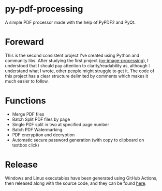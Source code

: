 # py-pdf-processing

A simple PDF processor made with the help of PyPDF2 and PyQt.

# Foreward

This is the second consistent project I've created using Python and community libs. After studying the first project ([py-image-processing](https://github.com/GCHOfficial/py-image-processing)), I understood that I should pay attention to clarity/readability as, although I understand what I wrote, other people might struggle to get it. The code of this project has a clear structure delimited by comments which makes it much easier to follow.

# Functions

- Merge PDF files
- Batch Split PDF files by page
- Single PDF split in two at specified page number
- Batch PDF Watermarking
- PDF encryption and decryption
- Automatic secure password generation (with copy to clipboard on textbox click)

# Release

Windows and Linux executables have been generated using GitHub Actions, then released along with the source code, and they can be found [here](https://github.com/GCHOfficial/py-pdf-processing/releases/tag/0.1.0).
